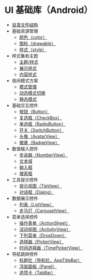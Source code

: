 # UI 基础库（Android）

* [目录文件结构](Files.md)
* 基础资源管理
  * [颜色（color）](Colors.md)
  * [图标（drawable）](Drawables.md)
  * [样式（style）](Styles.md)
* 样式集和主题
  * [主题/样式](Style.md)
  * [展示样式](Appearance.md)
  * [内容样式](Content.md)
* 夜间模式方案
  * [模式管理](DayNight.md)
  * [动态模式切换](DynamicDayNight.md)
  * [静态模式](StaticDayNight.md)
* 基础交互控件
  * [按钮（Button）](Button.md)
  * [复选框（CheckBox）](CheckBox.md)
  * [单选框（RadioButton）](RadioButton.md)
  * [开关（SwitchButton）](SwitchButton.md)
  * [头像（AvatarView）](AvatarView.md)
  * [徽章（BadgeView）](BadgeView.md)
* 数值输入控件
  * [步进器（NumberView）](NumberView.md)
  * [文本域](TextArea.md)
  * [输入框](TextInput.md)
  * [搜索框](SearchBar.md)
* 工具提示控件
  * [提示视图（TipView）](TipView.md)
  * [对话框（Dialog）](Dialog.md)
* 数据展示控件
  * [列表（ListView）](ListView.md)
  * [走马灯（CarouselView）](CarouselView.md)
* 菜单选择控件
  * [操作表单（ActionSheet）](ActionSheet.md)
  * [活动视图（ActivityView）](ActivityView.md)
  * [下列菜单（DropDown）](DropDown.md)
  * [选择器（PickerView）](PickerView.md)
  * [时间选择器（TimePickerView）](TimePickerView.md)
* 导航跳转控件
  * [标题栏（导航栏，AppTitleBar）](AppTitleBar.md)
  * [浮层面板（Panel）](Panel.md)
  * [选项卡（TabBar）](TabBar.md)

